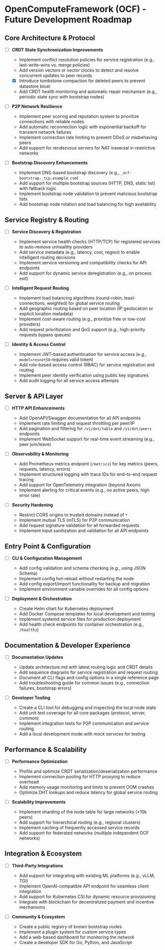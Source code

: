 # OpenComputeFramework (OCF) - Future Development Roadmap

## Core Architecture & Protocol

- [ ] **CRDT State Synchronization Improvements**
  - Implement conflict resolution policies for service registration (e.g., last-write-wins vs. merge policies)
  - Add version vectors or vector clocks to detect and resolve concurrent updates to peer records
  - [x] Introduce tombstone compaction for deleted peers to prevent datastore bloat
  - Add CRDT health monitoring and automatic repair mechanism (e.g., periodic state sync with bootstrap nodes)

- [ ] **P2P Network Resilience**
  - Implement peer scoring and reputation system to prioritize connections with reliable nodes
  - Add automatic reconnection logic with exponential backoff for transient network failures
  - Implement connection rate limiting to prevent DDoS or misbehaving peers
  - Add support for rendezvous servers for NAT traversal in restrictive networks

- [ ] **Bootstrap Discovery Enhancements**
  - Implement DNS-based bootstrap discovery (e.g., `_ocf-bootstrap._tcp.example.com`)
  - Add support for multiple bootstrap sources (HTTP, DNS, static list) with fallback logic
  - Implement bootstrap node validation to prevent malicious bootstrap lists
  - Add bootstrap node rotation and load balancing for high availability

## Service Registry & Routing

- [ ] **Service Discovery & Registration**
  - Implement service health checks (HTTP/TCP) for registered services to auto-remove unhealthy providers
  - Add service metadata (e.g., latency, cost, region) to enable intelligent routing decisions
  - Implement service versioning and compatibility checks for API endpoints
  - Add support for dynamic service deregistration (e.g., on process exit)

- [ ] **Intelligent Request Routing**
  - Implement load balancing algorithms (round-robin, least-connections, weighted) for global service routing
  - Add geographic routing based on peer location (IP geolocation or explicit location metadata)
  - Implement cost-aware routing (e.g., prioritize free or low-cost providers)
  - Add request prioritization and QoS support (e.g., high-priority requests bypass queues)

- [ ] **Identity & Access Control**
  - Implement JWT-based authentication for service access (e.g., `model=resnet50` requires valid token)
  - Add role-based access control (RBAC) for service registration and routing
  - Implement peer identity verification using public key signatures
  - Add audit logging for all service access attempts

## Server & API Layer

- [ ] **HTTP API Enhancements**
  - Add OpenAPI/Swagger documentation for all API endpoints
  - Implement rate limiting and request throttling per peer/IP
  - Add pagination and filtering for `/v1/dnt/table` and `/v1/dnt/peers` endpoints
  - Implement WebSocket support for real-time event streaming (e.g., peer join/leave)

- [ ] **Observability & Monitoring**
  - Add Prometheus metrics endpoint (`/metrics`) for key metrics (peers, requests, latency, errors)
  - Implement structured logging with trace IDs for end-to-end request tracing
  - Add support for OpenTelemetry integration (beyond Axiom)
  - Implement alerting for critical events (e.g., no active peers, high error rate)

- [ ] **Security Hardening**
  - Restrict CORS origins to trusted domains instead of `*`
  - Implement mutual TLS (mTLS) for P2P communication
  - Add request signature validation for all forwarded requests
  - Implement input sanitization and validation for all API endpoints

## Entry Point & Configuration

- [ ] **CLI & Configuration Management**
  - Add config validation and schema checking (e.g., using JSON Schema)
  - Implement config hot-reload without restarting the node
  - Add config export/import functionality for backup and migration
  - Implement environment variable overrides for all config options

- [ ] **Deployment & Orchestration**
  - Create Helm chart for Kubernetes deployment
  - Add Docker Compose templates for local development and testing
  - Implement systemd service files for production deployment
  - Add health check endpoints for container orchestration (e.g., `/healthz`)

## Documentation & Developer Experience

- [ ] **Documentation Updates**
  - Update architecture.md with latest routing logic and CRDT details
  - Add sequence diagrams for service registration and request routing
  - Document all CLI flags and config options in a single reference page
  - Add troubleshooting guide for common issues (e.g., connection failures, bootstrap errors)

- [ ] **Developer Tooling**
  - Create a CLI tool for debugging and inspecting the local node state
  - Add unit test coverage for all core packages (protocol, server, common)
  - Implement integration tests for P2P communication and service routing
  - Add a local development mode with mock services for testing

## Performance & Scalability

- [ ] **Performance Optimization**
  - Profile and optimize CRDT serialization/deserialization performance
  - Implement connection pooling for HTTP proxying to reduce overhead
  - Add memory usage monitoring and limits to prevent OOM crashes
  - Optimize DHT lookups and reduce latency for global service routing

- [ ] **Scalability Improvements**
  - Implement sharding of the node table for large networks (>10k peers)
  - Add support for hierarchical routing (e.g., regional clusters)
  - Implement caching of frequently accessed service records
  - Add support for federated networks (multiple independent OCF networks)

## Integration & Ecosystem

- [ ] **Third-Party Integrations**
  - Add support for integrating with existing ML platforms (e.g., vLLM, TGI)
  - Implement OpenAI-compatible API endpoint for seamless client integration
  - Add support for Kubernetes CSI for dynamic resource provisioning
  - Integrate with blockchain for decentralized payment and incentive mechanisms

- [ ] **Community & Ecosystem**
  - Create a public registry of known bootstrap nodes
  - Implement a plugin system for custom service types
  - Add a web-based dashboard for monitoring the network
  - Create a developer SDK for Go, Python, and JavaScript
